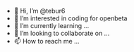 - 👋 Hi, I’m @tebur6
- 👀 I’m interested in coding for openbeta
- 🌱 I’m currently learning ...
- 💞️ I’m looking to collaborate on ...
- 📫 How to reach me ...

<!---
tebur6/tebur6 is a ✨ special ✨ repository because its `README.md` (this file) appears on your GitHub profile.
You can click the Preview link to take a look at your changes.
--->
